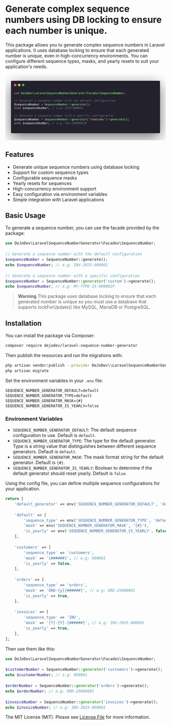# Generate complex sequence numbers using DB locking to ensure each number is unique.
This package allows you to generate complex sequence numbers in Laravel applications. 
It uses database locking to ensure that each generated number is unique, even in high-concurrency environments. 
You can configure different sequence types, masks, and yearly resets to suit your application's needs.

![Preview](img/preview.png)

## Features

- Generate unique sequence numbers using database locking
- Support for custom sequence types
- Configurable sequence masks
- Yearly resets for sequences
- High-concurrency environment support
- Easy configuration via environment variables
- Simple integration with Laravel applications

## Basic Usage

To generate a sequence number, you can use the facade provided by the package:

```php
use DeJoDev\LaravelSequenceNumberGenerator\Facades\SequenceNumber;

// Generate a sequence number with the default configuration
$sequenceNumber = SequenceNumber::generate();
echo $sequenceNumber; // e.g: INV-2025-000001 

// Generate a sequence number with a specific configuration
$sequenceNumber = SequenceNumber::generator('custom')->generate();
echo $sequenceNumber; // e.g: MY-TYPE-25-000001P
```

> **Warning** This package uses database locking to ensure that each generated number is unique so you must use a database that
supports lockForUpdate() like MySQL, MariaDB or PostgreSQL.

## Installation

You can install the package via Composer:
```bash
composer require dejodev/laravel-sequence-number-generator
```

Then publish the resources and run the migrations with:
```bash
php artisan vendor:publish --provider DeJoDev\\LaravelSequenceNumberGenerator\\LaravelSequenceNumberGeneratorServiceProvider
php artisan migrate
```

Set the environment variables in your `.env` file:

```dotenv
SEQUENCE_NUMBER_GENERATOR_DEFAULT=default
SEQUENCE_NUMBER_GENERATOR_TYPE=default
SEQUENCE_NUMBER_GENERATOR_MASK={#}
SEQUENCE_NUMBER_GENERATOR_IS_YEARLY=false
```

### Environment Variables

- `SEQUENCE_NUMBER_GENERATOR_DEFAULT`: The default sequence configuration to use. Default is `default`.
- `SEQUENCE_NUMBER_GENERATOR_TYPE`: The type for the default generator. 
   Type is a string value that distinguishes between different sequence generators. Default is `default`.
- `SEQUENCE_NUMBER_GENERATOR_MASK`: The mask format string for the default generator. Default is `{#}`.
- `SEQUENCE_NUMBER_GENERATOR_IS_YEARLY`: Boolean to determine if the default generator should reset yearly. Default is `false`.

Using the config file, you can define multiple sequence configurations for your application.
```php
return [
    'default_generator' => env('SEQUENCE_NUMBER_GENERATOR_DEFAULT', 'default'),

    'default' => [
        'sequence_type' => env('SEQUENCE_NUMBER_GENERATOR_TYPE', 'default'),
        'mask' => env('SEQUENCE_NUMBER_GENERATOR_MASK', '{#}'),
        'is_yearly' => env('SEQUENCE_NUMBER_GENERATOR_IS_YEARLY', false),
    ],
    
    'customers' => [
        'sequence_type' => 'customers',
        'mask' => '{######}', // e.g: 000001
        'is_yearly' => false,
    ],
    
    'orders' => [
        'sequence_type' => 'orders',
        'mask' => 'ORD-{y}{######}', // e.g: ORD-25000001
        'is_yearly' => true,
    ],
    
    'invoices' => [
        'sequence_type' => 'INV',
        'mask' => '{T}-{Y}-{######}', // e.g: INV-2025-000001
        'is_yearly' => true,
    ],
];
```
Then use them like this:
```php
use DeJoDev\LaravelSequenceNumberGenerator\Facades\SequenceNumber;

$customerNumber = SequenceNumber::generator('customers')->generate();
echo $customerNumber; // e.g: 000001

$orderNumber = SequenceNumber::generator('orders')->generate();
echo $orderNumber; // e.g: ORD-25000001

$invoiceNumber = SequenceNumber::generator('invoices')->generate();
echo $invoiceNumber; // e.g: INV-2025-000001
```

The MIT License (MIT). Please see [License File](LICENSE.md) for more information.
